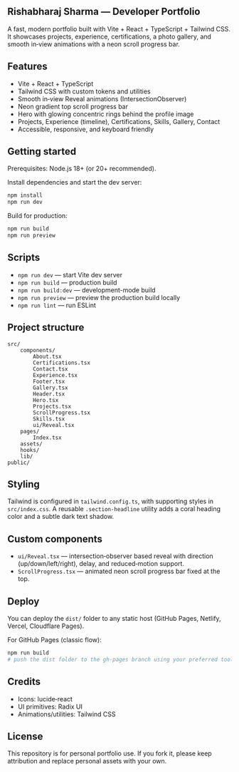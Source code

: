 ## Rishabharaj Sharma — Developer Portfolio

A fast, modern portfolio built with Vite + React + TypeScript + Tailwind CSS. It showcases projects, experience, certifications, a photo gallery, and smooth in‑view animations with a neon scroll progress bar.

## Features

- Vite + React + TypeScript
- Tailwind CSS with custom tokens and utilities
- Smooth in‑view Reveal animations (IntersectionObserver)
- Neon gradient top scroll progress bar
- Hero with glowing concentric rings behind the profile image
- Projects, Experience (timeline), Certifications, Skills, Gallery, Contact
- Accessible, responsive, and keyboard friendly

## Getting started

Prerequisites: Node.js 18+ (or 20+ recommended).

Install dependencies and start the dev server:

```bash
npm install
npm run dev
```

Build for production:

```bash
npm run build
npm run preview
```

## Scripts

- `npm run dev` — start Vite dev server
- `npm run build` — production build
- `npm run build:dev` — development-mode build
- `npm run preview` — preview the production build locally
- `npm run lint` — run ESLint

## Project structure

```
src/
	components/
		About.tsx
		Certifications.tsx
		Contact.tsx
		Experience.tsx
		Footer.tsx
		Gallery.tsx
		Header.tsx
		Hero.tsx
		Projects.tsx
		ScrollProgress.tsx
		Skills.tsx
		ui/Reveal.tsx
	pages/
		Index.tsx
	assets/
	hooks/
	lib/
public/
```

## Styling

Tailwind is configured in `tailwind.config.ts`, with supporting styles in `src/index.css`. A reusable `.section-headline` utility adds a coral heading color and a subtle dark text shadow.

## Custom components

- `ui/Reveal.tsx` — intersection‑observer based reveal with direction (up/down/left/right), delay, and reduced‑motion support.
- `ScrollProgress.tsx` — animated neon scroll progress bar fixed at the top.

## Deploy

You can deploy the `dist/` folder to any static host (GitHub Pages, Netlify, Vercel, Cloudflare Pages).

For GitHub Pages (classic flow):

```bash
npm run build
# push the dist folder to the gh-pages branch using your preferred tool
```

## Credits

- Icons: lucide‑react
- UI primitives: Radix UI
- Animations/utilities: Tailwind CSS

## License

This repository is for personal portfolio use. If you fork it, please keep attribution and replace personal assets with your own.

